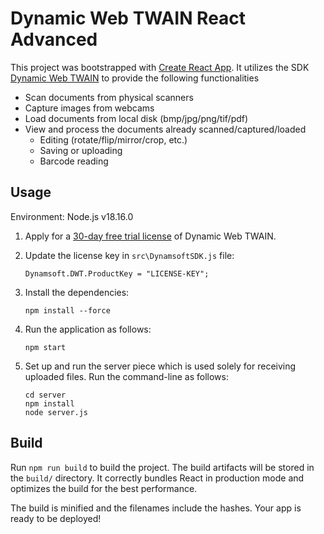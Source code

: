# Dynamic Web TWAIN React Advanced

This project was bootstrapped with [Create React App](https://github.com/facebook/create-react-app). It utilizes the SDK [Dynamic Web TWAIN](https://www.dynamsoft.com/Products/WebTWAIN_Overview.aspx) to provide the following functionalities

* Scan documents from physical scanners
* Capture images from webcams
* Load documents from local disk (bmp/jpg/png/tif/pdf)
* View and process the documents already scanned/captured/loaded
  * Editing (rotate/flip/mirror/crop, etc.)
  * Saving or uploading
  * Barcode reading

## Usage
Environment: Node.js v18.16.0
1. Apply for a [30-day free trial license](https://www.dynamsoft.com/customer/license/trialLicense?product=dwt) of Dynamic Web TWAIN.

2. Update the license key in `src\DynamsoftSDK.js` file:

   ```
   Dynamsoft.DWT.ProductKey = "LICENSE-KEY";
   ```

3. Install the dependencies:

   ```
   npm install --force
   ```

4. Run the application as follows:

   ```
   npm start
   ```

5. Set up and run the server piece which is used solely for receiving uploaded files. Run the  command-line as follows:

   ```
   cd server
   npm install
   node server.js
   ```

## Build

Run `npm run build` to build the project. The build artifacts will be stored in the `build/` directory. 
It correctly bundles React in production mode and optimizes the build for the best performance.

The build is minified and the filenames include the hashes.
Your app is ready to be deployed!

